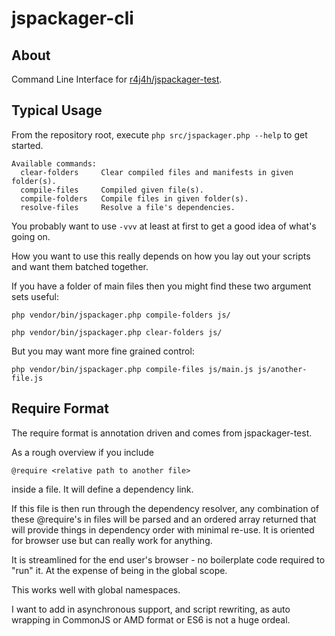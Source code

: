 jspackager-cli
==============


About
------------

Command Line Interface for [r4j4h/jspackager-test](https://github.com/r4j4h/jspackager-test).


Typical Usage
------------

From the repository root, execute `php src/jspackager.php --help` to get started.

```
Available commands:
  clear-folders     Clear compiled files and manifests in given folder(s).
  compile-files     Compiled given file(s).
  compile-folders   Compile files in given folder(s).
  resolve-files     Resolve a file's dependencies.
```

You probably want to use `-vvv` at least at first to get a good idea of what's going on.



How you want to use this really depends on how you lay out your scripts and want them batched together.

If you have a folder of main files then you might find these two argument sets useful:

`php vendor/bin/jspackager.php compile-folders js/`

`php vendor/bin/jspackager.php clear-folders js/`

But you may want more fine grained control:

`php vendor/bin/jspackager.php compile-files js/main.js js/another-file.js`


Require Format
------------

The require format is annotation driven and comes from jspackager-test.

As a rough overview if you include

`@require <relative path to another file>`

inside a file. It will define a dependency link.

If this file is then run through the dependency resolver, any combination of these @require's in files will be parsed and an ordered array returned that will provide things in dependency order with minimal re-use. It is oriented for browser use but can really work for anything.

It is streamlined for the end user's browser - no boilerplate code required to "run" it. At the expense of being in the global scope.

This works well with global namespaces.

I want to add in asynchronous support, and script rewriting, as auto wrapping in CommonJS or AMD format or ES6 is not a huge ordeal.

